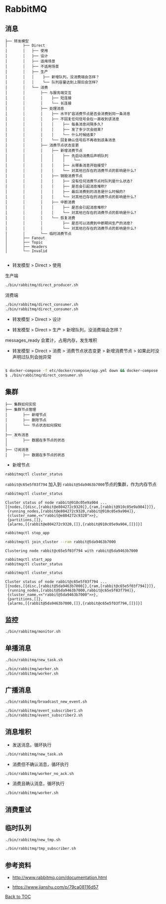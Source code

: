 # RabbitMQ

## 消息

```
├── 转发模型
│       ├── Direct
│       │   ├── 使用
│       │   ├── 设计
│       │   ├── 适用场景
│       │   ├── 不适用场景
│       │   ├── 生产
│       │   │    ├── 新增队列，没消费端会怎样？
│       │   │    └── 队列容量达到上限后会怎样?
│       │   └── 消费
│       │       ├── 与服务端交互
│       │       │    ├── 短连接
│       │       │    └── 长连接
│       │       ├── 处理消息
│       │       │    ├── 水平扩容消费节点是否会消费到同一条消息
│       │       │    ├── 不回复任何信号会在一直收到该消息
│       │       │    │    ├── 每条消息间隔多久?
│       │       │    │    ├── 发了多少次会结束?
│       │       │    │    └── 什么时候结束?
│       │       │    └── 回复确认信号后不再收到该条消息
│       │       ├── 消费节点状态变更
│       │       │    ├── 新增消费节点
│       │       │    │    ├── 先启动消费后声明队列
│       │       │    │    │    └── 
│       │       │    │    ├── 从哪条消息开始接受?
│       │       │    │    └── 对其他已存在的消费节点的影响是什么?
│       │       │    ├── 销毁消费节点
│       │       │    │    ├── 没有任何消费节点时队列是什么状态?
│       │       │    │    ├── 是否会引起消息堆积?
│       │       │    │    ├── 最后消费到的消息是什么时候的?
│       │       │    │    └── 对其他已存在的消费节点的影响是什么?
│       │       │    ├── 中断消费
│       │       │    │    ├── 是否会引起消息堆积?
│       │       │    │    └── 对其他已存在的消费节点的影响是什么?
│       │       │    └── 恢复消费
│       │       │         ├── 是否可以消费到中断期间生产的消息?
│       │       │         └── 对其他已存在的消费节点的影响是什么?
│       │       └── 临时消费节点
│       ├── Fanout
│       ├── Topic
│       ├── Headers
│       └── Invalid
 
```

* 转发模型 > Direct >  使用

生产端

```bash
./bin/rabbitmq/direct_producer.sh
```

消费端

```bash
./bin/rabbitmq/direct_consumer.sh
./bin/rabbitmq/direct_consumer.sh
```

* 转发模型 > Direct >  设计


* 转发模型 > Direct >  生产 > 新增队列，没消费端会怎样？

messages_ready 会累计，占用内存，发生堆积

* 转发模型 > Direct >  消费 > 消费节点状态变更 > 新增消费节点 > 如果此时没声明过队列会抛异常

```bash

$ docker-compose -f etc/docker/compose/app.yml down && docker-compose -f etc/docker/compose/app.yml up -d
$ ./bin/rabbitmq/direct_consumer.sh

```




## 集群

```
├── 集群如何实现
├── 集群节点管理
│       ├── 新增节点
│       ├── 删除节点
│       └── 节点状态如何探知
│ 
├── 发布消息
│       ├── 数据在多节点的状态
│ 
├── 订阅消息
│       ├── 数据在多节点的状态

```


* 新增节点

```bash
rabbitmqctl cluster_status

```

`rabbit@c65e5f03f794` 加入到 `rabbit@5da9463b7000`节点的集群，作为内存节点

```bash
rabbitmqctl cluster_status
```

```
Cluster status of node rabbit@910c05e9a904 ...
[{nodes,[{disc,[rabbit@e804272c9320]},{ram,[rabbit@910c05e9a904]}]},
 {running_nodes,[rabbit@e804272c9320,rabbit@910c05e9a904]},
 {cluster_name,<<"rabbit@e804272c9320">>},
 {partitions,[]},
 {alarms,[{rabbit@e804272c9320,[]},{rabbit@910c05e9a904,[]}]}]
```

```bash
rabbitmqctl stop_app
```

```bash
rabbitmqctl join_cluster --ram rabbit@5da9463b7000
```
```
Clustering node rabbit@c65e5f03f794 with rabbit@5da9463b7000
```

```bash
rabbitmqctl start_app
rabbitmqctl cluster_status
```

```bash
rabbitmqctl cluster_status
```
```
Cluster status of node rabbit@c65e5f03f794 ...
[{nodes,[{disc,[rabbit@5da9463b7000]},{ram,[rabbit@c65e5f03f794]}]},
 {running_nodes,[rabbit@5da9463b7000,rabbit@c65e5f03f794]},
 {cluster_name,<<"rabbit@5da9463b7000">>},
 {partitions,[]},
 {alarms,[{rabbit@5da9463b7000,[]},{rabbit@c65e5f03f794,[]}]}]

```



## 监控

```bash
./bin/rabbitmq/monitor.sh
```


## 单播消息

```bash
./bin/rabbitmq/new_task.sh
```

```bash
./bin/rabbitmq/worker.sh
./bin/rabbitmq/worker.sh
```


## 广播消息

```bash
./bin/rabbitmq/broadcast_new_event.sh
```

```bash
./bin/rabbitmq/event_subscriber1.sh
./bin/rabbitmq/event_subscriber2.sh
```

## 消息堆积

* 发送消息。循环执行

```bash
./bin/rabbitmq/new_task.sh
```

*  消费但不确认消息，循环执行

```bash
./bin/rabbitmq/worker_no_ack.sh
```


*  消费且确认消息，循环执行

```bash
./bin/rabbitmq/worker.sh
```



## 消费重试



## 临时队列

```bash
./bin/rabbitmq/new_tmp.sh
```

```bash
./bin/rabbitmq/tmp_subscriber.sh
```

## 参考资料


* http://www.rabbitmq.com/documentation.html

* https://www.jianshu.com/p/79ca08116d57

[Back to TOC](/README.md)
